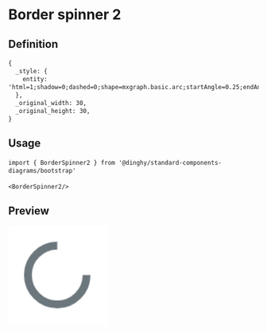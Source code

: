 # Border spinner 2

## Definition

```
{
  _style: { 
    entity: 'html=1;shadow=0;dashed=0;shape=mxgraph.basic.arc;startAngle=0.25;endAngle=1;strokeWidth=4;strokeColor=#6C767D;',
  },
  _original_width: 30,
  _original_height: 30,
}
```

## Usage

```
import { BorderSpinner2 } from '@dinghy/standard-components-diagrams/bootstrap'

<BorderSpinner2/>
```

## Preview

<img src="./border-spinner-2.png" width="200"/>

